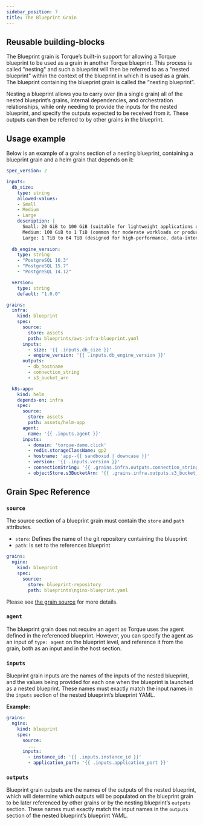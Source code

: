 ```yaml
---
sidebar_position: 7
title: The Blueprint Grain
---
```


## Reusable building-blocks

The Blueprint grain is Torque’s built-in support for allowing a Torque blueprint to be used as a grain in another Torque blueprint. This process is called "nesting" and such a blueprint will then be referred to as a "nested blueprint" within the context of the blueprint in which it is used as a grain. The blueprint containing the blueprint grain is called the “nesting blueprint”. 

Nesting a blueprint allows you to carry over (in a single grain) all of the nested blueprint’s grains, internal dependencies, and orchestration relationships, while only needing to provide the inputs for the nested blueprint, and specify the outputs expected to be received from it. These outputs can then be referred to by other grains in the blueprint.

## Usage example 

Below is an example of a grains section of a nesting blueprint, containing a blueprint grain and a helm grain that depends on it:

```yaml
spec_version: 2

inputs:
  db_size:
    type: string
    allowed-values:
    - Small
    - Medium
    - Large
    description: |
      Small: 20 GiB to 100 GiB (suitable for lightweight applications or testing)
      Medium: 100 GiB to 1 TiB (common for moderate workloads or production databases)
      Large: 1 TiB to 64 TiB (designed for high-performance, data-intensive applications)
  
  db_engine_version:
    type: string
    - "PostgreSQL 16.3"
    - "PostgreSQL 15.7"
    - "PostgreSQL 14.12"

  version:
    type: string
    default: "1.0.0"

grains:
  infra:
    kind: blueprint
    spec:
      source: 
        store: assets
        path: blueprints/aws-infra-blueprint.yaml
      inputs:
        - size: '{{ .inputs.db_size }}'
        - engine_version: '{{ .inputs.db_engine_version }}'
      outputs:
        - db_hostname
        - connection_string
        - s3_bucket_arn

  k8s-app:
    kind: helm
    depends-on: infra
    spec:
      source:
        store: assets
        path: assets/helm-app
      agent:
        name: '{{ .inputs.agent }}'
      inputs:
        - domain: 'torque-demo.click'
        - redis.storageClassName: gp2
        - hostname: 'app--{{ sandboxid | downcase }}'
        - version: '{{ .inputs.version }}'
        - connectionString: '{{ .grains.infra.outputs.connection_string }}'
        - objectStore.s3BucketArn: '{{ .grains.infra.outputs.s3_bucket_arn }}'

```

## Grain Spec Reference

### `source`
The source section of a blueprint grain must contain the ```store``` and ```path``` attributes. 

* ```store```: Defines the name of the git repository containing the blueprint
* ```path```: Is set to the references blueprint

```yaml
grains:
  nginx:
    kind: blueprint
    spec:
      source:
        store: blueprint-repository
        path: blueprints\nginx-blueprint.yaml      
```

Please see [the grain source](/blueprint-designer-guide/blueprints/blueprints-yaml-structure#source) for more details.

### `agent`
The blueprint grain does not require an agent as Torque uses the agent defined in the referenced blueprint. However, you can specify the agent as an input of ```type: agent``` on the blueprint level, and reference it from the grain, both as an input and in the host section.

### `inputs`
Blueprint grain inputs are the names of the inputs of the nested blueprint, and the values being provided for each one when the blueprint is launched as a nested blueprint. These names must exactly match the input names in the ```inputs``` section of the nested blueprint’s blueprint YAML.

__Example:__

```yaml
grains:
  nginx:
    kind: blueprint
    spec:
      source:
        ...
      inputs:
        - instance_id: '{{ .inputs.instance_id }}'
        - application_port: '{{ .inputs.application_port }}'
```

### `outputs`
Blueprint grain outputs are the names of the outputs of the nested blueprint, which will determine which outputs will be populated on the blueprint grain to be later referenced by other grains or by the nesting blueprint’s ```outputs``` section. These names must exactly match the input names in the ```outputs``` section of the nested blueprint’s blueprint YAML.
